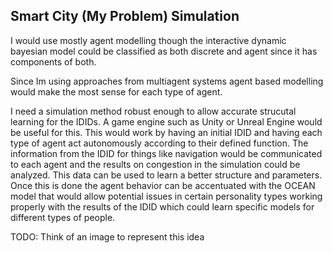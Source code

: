 ## Smart City (My Problem) Simulation

I would use mostly agent modelling though the interactive dynamic bayesian model could be classified as both discrete and agent since it has components of both. 

Since Im using approaches from multiagent systems agent based modelling would make the most sense for each type of agent.

I need a simulation method robust enough to allow accurate strucutal learning for the IDIDs. A game engine such as Unity or Unreal Engine would be useful for this. This would work by having an initial IDID and having each type of agent act autonomously according to their defined function. The information from the IDID for things like navigation would be communicated to each agent and the results on congestion in the simulation could be analyzed. This data can be used to learn a better structure and parameters. Once this is done the agent behavior can be accentuated with the OCEAN model that would allow potential issues in certain personality types working properly with the results of the IDID which could learn specific models for different types of people.

TODO: Think of an image to represent this idea
